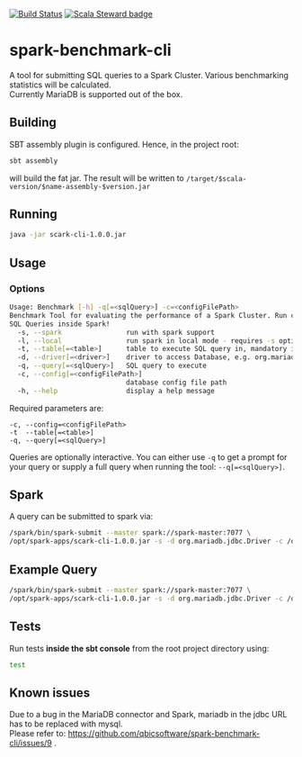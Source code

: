 [![Build Status](https://travis-ci.com/qbicsoftware/spark-benchmark-cli.svg?branch=development)](https://travis-ci.com/qbicsoftware/spark-benchmark-cli)
[![Scala Steward badge](https://img.shields.io/badge/Scala_Steward-helping-brightgreen.svg?style=flat&logo=data:image/png;base64,iVBORw0KGgoAAAANSUhEUgAAAA4AAAAQCAMAAAARSr4IAAAAVFBMVEUAAACHjojlOy5NWlrKzcYRKjGFjIbp293YycuLa3pYY2LSqql4f3pCUFTgSjNodYRmcXUsPD/NTTbjRS+2jomhgnzNc223cGvZS0HaSD0XLjbaSjElhIr+AAAAAXRSTlMAQObYZgAAAHlJREFUCNdNyosOwyAIhWHAQS1Vt7a77/3fcxxdmv0xwmckutAR1nkm4ggbyEcg/wWmlGLDAA3oL50xi6fk5ffZ3E2E3QfZDCcCN2YtbEWZt+Drc6u6rlqv7Uk0LdKqqr5rk2UCRXOk0vmQKGfc94nOJyQjouF9H/wCc9gECEYfONoAAAAASUVORK5CYII=)](https://scala-steward.org)

# spark-benchmark-cli
A tool for submitting SQL queries to a Spark Cluster. Various benchmarking statistics will be calculated.    
Currently MariaDB is supported out of the box.

## Building
SBT assembly plugin is configured. Hence, in the project root:
```bash
sbt assembly
```
will build the fat jar. The result will be written to ```/target/$scala-version/$name-assembly-$version.jar```

## Running
```bash
java -jar scark-cli-1.0.0.jar
```

## Usage
### Options
```bash
Usage: Benchmark [-h] -q[=<sqlQuery>] -c=<configFilePath>
Benchmark Tool for evaluating the performance of a Spark Cluster. Run custom
SQL Queries inside Spark!
  -s, --spark                run with spark support 
  -l, --local                run spark in local mode - requires -s option to be in effect
  -t, --table[=<table>]      table to execute SQL query in, mandatory if running with spark support
  -d, --driver[=<driver>]    driver to access Database, e.g. org.mariadb.jdbc.Driver, mandatory if running with spark support 
  -q, --query[=<sqlQuery>]   SQL query to execute
  -c, --config[=<configFilePath>]
                             database config file path
  -h, --help                 display a help message
```
Required parameters are:
```
-c, --config=<configFilePath>
-t  --table[=<table>]
-q, --query[=<sqlQuery>]
```
Queries are optionally interactive.
You can either use ```-q``` to get a prompt for your query or supply a full query when running the tool: ```--q[=<sqlQuery>]```.

## Spark
A query can be submitted to spark via:
```bash
/spark/bin/spark-submit --master spark://spark-master:7077 \
/opt/spark-apps/scark-cli-1.0.0.jar -s -d org.mariadb.jdbc.Driver -c /opt/spark-data/database_properties.txt -t <table> -q <"query"> 
```

## Example Query
```bash
/spark/bin/spark-submit --master spark://spark-master:7077 \
/opt/spark-apps/scark-cli-1.0.0.jar -s -d org.mariadb.jdbc.Driver -c /opt/spark-data/database_properties.txt -t Consequence -q "SELECT id FROM Consequence"
```

## Tests
Run tests <b>inside the sbt console</b> from the root project directory using:
```bash
test
```

## Known issues
Due to a bug in the MariaDB connector and Spark, mariadb in the jdbc URL has to be replaced with mysql.    
Please refer to: https://github.com/qbicsoftware/spark-benchmark-cli/issues/9 .
